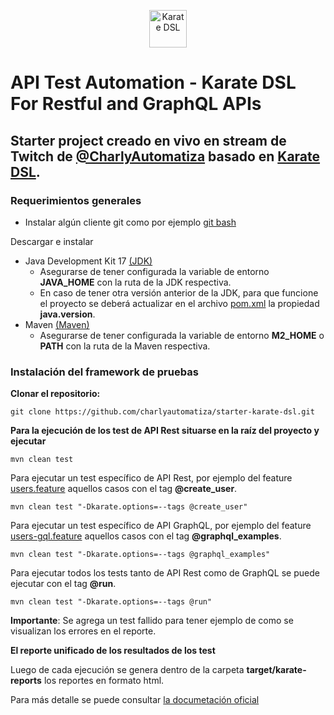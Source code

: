 <p align="center">
    <a href="https://karatelabs.github.io/karate/">
        <img alt="Karate DSL" src="https://raw.githubusercontent.com/karatelabs/karate/v0.9.6/karate-core/src/main/resources/res/karate-logo.svg" height="60" width="60" style="max-width: 100%;">
    </a>
</p>

# API Test Automation - Karate DSL For Restful and GraphQL APIs
## Starter project creado en vivo en stream de Twitch de [@CharlyAutomatiza](https://www.twitch.tv/charlyautomatiza) basado en [Karate DSL](https://karatelabs.github.io/karate/).

### Requerimientos generales

- Instalar algún cliente git como por ejemplo [git bash](https://git-scm.com/downloads) 

Descargar e instalar

- Java Development Kit 17 [(JDK)](https://www.oracle.com/technetwork/java/javase/downloads/jdk8-downloads-2133155.html)
    - Asegurarse de tener configurada la variable de entorno **JAVA_HOME** con la ruta de la JDK respectiva.
    - En caso de tener otra versión anterior de la JDK, para que funcione el proyecto se deberá actualizar en el archivo [pom.xml](pom.xml) la propiedad **java.version**.
- Maven [(Maven)](https://maven.apache.org/download.cgi)
    - Asegurarse de tener configurada la variable de entorno **M2_HOME** o **PATH** con la ruta de la Maven respectiva.

### Instalación del framework de pruebas

**Clonar el repositorio:**

    git clone https://github.com/charlyautomatiza/starter-karate-dsl.git

**Para la ejecución de los test de API Rest situarse en la raíz del proyecto y ejecutar**

    mvn clean test

Para ejecutar un test específico de API Rest, por ejemplo del feature [users.feature](src/test/java/examples/users/users.feature) aquellos casos con el tag **@create_user**.

    mvn clean test "-Dkarate.options=--tags @create_user"

Para ejecutar un test específico de API GraphQL, por ejemplo del feature [users-gql.feature](src/test/java/examples/usersgql/users-gql.feature) aquellos casos con el tag **@graphql_examples**.

    mvn clean test "-Dkarate.options=--tags @graphql_examples"

Para ejecutar todos los tests tanto de API Rest como de GraphQL se puede ejecutar con el tag **@run**.

    mvn clean test "-Dkarate.options=--tags @run"

**Importante**: Se agrega un test fallido para tener ejemplo de como se visualizan los errores en el reporte.

**El reporte unificado de los resultados de los test**

Luego de cada ejecución se genera dentro de la carpeta **target/karate-reports** los reportes en formato html.

Para más detalle se puede consultar [la documetación oficial](https://karatelabs.github.io/karate/#test-reports)

